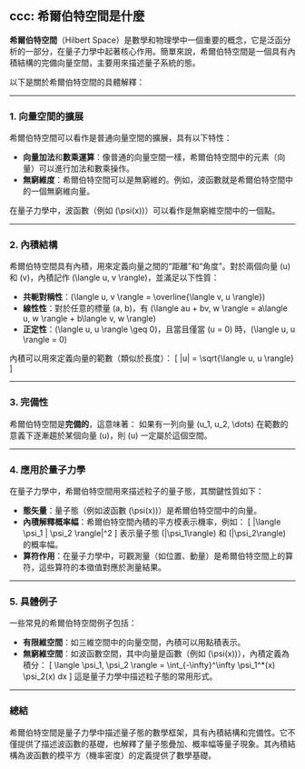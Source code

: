 
## ccc: 希爾伯特空間是什麼

**希爾伯特空間**（Hilbert Space）是數學和物理學中一個重要的概念，它是泛函分析的一部分，在量子力學中起著核心作用。簡單來說，希爾伯特空間是一個具有內積結構的完備向量空間，主要用來描述量子系統的態。

以下是關於希爾伯特空間的具體解釋：

---

### 1. **向量空間的擴展**
希爾伯特空間可以看作是普通向量空間的擴展，具有以下特性：
- **向量加法**和**數乘運算**：像普通的向量空間一樣，希爾伯特空間中的元素（向量）可以進行加法和數乘操作。
- **無窮維度**：希爾伯特空間可以是無窮維的。例如，波函數就是希爾伯特空間中的一個無窮維向量。

在量子力學中，波函數（例如 \(\psi(x)\)）可以看作是無窮維空間中的一個點。

---

### 2. **內積結構**
希爾伯特空間具有內積，用來定義向量之間的“距離”和“角度”。對於兩個向量 \(u\) 和 \(v\)，內積記作 \(\langle u, v \rangle\)，並滿足以下性質：
- **共軛對稱性**：\(\langle u, v \rangle = \overline{\langle v, u \rangle}\)
- **線性性**：對於任意的標量 \(a, b\)，有 \(\langle au + bv, w \rangle = a\langle u, w \rangle + b\langle v, w \rangle\)
- **正定性**：\(\langle u, u \rangle \geq 0\)，且當且僅當 \(u = 0\) 時，\(\langle u, u \rangle = 0\)

內積可以用來定義向量的範數（類似於長度）：
\[
\|u\| = \sqrt{\langle u, u \rangle}
\]

---

### 3. **完備性**
希爾伯特空間是**完備的**，這意味著：
如果有一列向量 \(u_1, u_2, \dots\) 在範數的意義下逐漸趨於某個向量 \(u\)，則 \(u\) 一定屬於這個空間。

---

### 4. **應用於量子力學**
在量子力學中，希爾伯特空間用來描述粒子的量子態，其關鍵性質如下：
- **態矢量**：量子態（例如波函數 \(\psi(x)\)）是希爾伯特空間中的向量。
- **內積解釋概率幅**：希爾伯特空間內積的平方模表示機率，例如：
  \[
  |\langle \psi_1 | \psi_2 \rangle|^2
  \]
  表示量子態 \(|\psi_1\rangle\) 和 \(|\psi_2\rangle\) 的概率幅。
- **算符作用**：在量子力學中，可觀測量（如位置、動量）是希爾伯特空間上的算符，這些算符的本徵值對應於測量結果。

---

### 5. **具體例子**
一些常見的希爾伯特空間例子包括：
- **有限維空間**：如三維空間中的向量空間，內積可以用點積表示。
- **無窮維空間**：如波函數空間，其中向量是函數（例如 \(\psi(x)\)），內積定義為積分：
  \[
  \langle \psi_1, \psi_2 \rangle = \int_{-\infty}^\infty \psi_1^*(x) \psi_2(x) dx
  \]
  這是量子力學中描述粒子態的常用形式。

---

### 總結
希爾伯特空間是量子力學中描述量子態的數學框架，具有內積結構和完備性。它不僅提供了描述波函數的基礎，也解釋了量子態疊加、概率幅等量子現象。其內積結構為波函數的模平方（機率密度）的定義提供了數學基礎。

